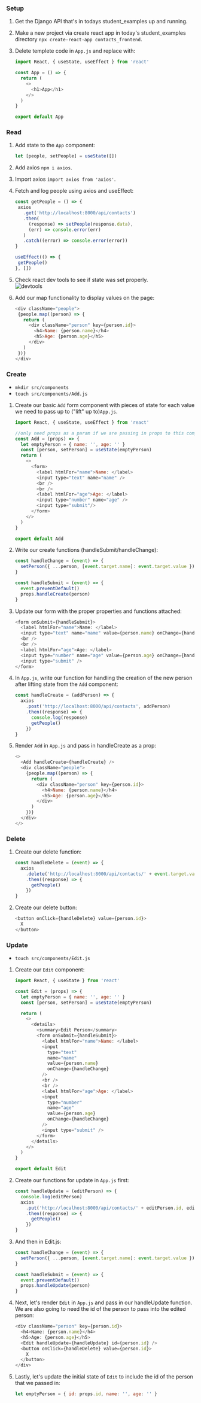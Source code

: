 ### Setup

1. Get the Django API that's in todays student_examples up and running.
1. Make a new project via create react app in today's student_examples directory
   `npx create-react-app contacts_frontend`.
1. Delete templete code in `App.js` and replace with:

    ```js
    import React, { useState, useEffect } from 'react'

    const App = () => {
      return (
        <>
          <h1>App</h1>
        </>
      )
    }

    export default App
    ```

### Read

1. Add state to the `App` component:

    ```js
    let [people, setPeople] = useState([])
    ```

1. Add axios `npm i axios`.
1. Import axios `import axios from 'axios'`.
1. Fetch and log people using axios and useEffect:

    ```js
    const getPeople = () => {
     axios
       .get('http://localhost:8000/api/contacts')
       .then(
         (response) => setPeople(response.data),
         (err) => console.error(err)
       )
       .catch((error) => console.error(error))
    }

    useEffect(() => {
     getPeople()
    }, [])
    ```

1. Check react dev tools to see if state was set properly.
  <br/>![devtools](https://i.imgur.com/qwb9RyR.png)
1. Add our map functionality to display values on the page:

    ```js
    <div className="people">
     {people.map((person) => {
       return (
         <div className="person" key={person.id}>
           <h4>Name: {person.name}</h4>
           <h5>Age: {person.age}</h5>
         </div>
       )
     })}
    </div>
    ```

### Create

- `mkdir src/components`
- `touch src/components/Add.js`

1. Create our basic `Add` form component with pieces of state for each value we need to pass up to ("lift" up to)`App.js`.

    ```js
    import React, { useState, useEffect } from 'react'

    //only need props as a param if we are passing in props to this component (we are going to here).
    const Add = (props) => {
      let emptyPerson = { name: '', age: '' }
      const [person, setPerson] = useState(emptyPerson)
      return (
        <>
          <form>
            <label htmlFor="name">Name: </label>
            <input type="text" name="name" />
            <br />
            <br />
            <label htmlFor="age">Age: </label>
            <input type="number" name="age" />
            <input type="submit"/>
          </form>
        </>
      )
    }

    export default Add
    ```

1. Write our create functions (handleSubmit/handleChange):

    ```js
    const handleChange = (event) => {
      setPerson({ ...person, [event.target.name]: event.target.value })
    }

    const handleSubmit = (event) => {
      event.preventDefault()
      props.handleCreate(person)
    }
    ```

1. Update our form with the proper properties and functions attached:

    ```js
    <form onSubmit={handleSubmit}>
      <label htmlFor="name">Name: </label>
      <input type="text" name="name" value={person.name} onChange={handleChange} />
      <br />
      <br />
      <label htmlFor="age">Age: </label>
      <input type="number" name="age" value={person.age} onChange={handleChange} />
      <input type="submit" />
    </form>
    ```

1. In `App.js`, write our function for handling the creation of the new person after lifting state from the `Add` component:

    ```js
    const handleCreate = (addPerson) => {
      axios
        .post('http://localhost:8000/api/contacts', addPerson)
        .then((response) => {
          console.log(response)
          getPeople()
        })
    }
    ```

1. Render `Add` in `App.js` and pass in handleCreate as a prop:

    ```js
    <>
      <Add handleCreate={handleCreate} />
      <div className="people">
        {people.map((person) => {
          return (
            <div className="person" key={person.id}>
              <h4>Name: {person.name}</h4>
              <h5>Age: {person.age}</h5>
            </div>
          )
        })}
      </div>
    </>
    ```

### Delete

1. Create our delete function:

    ```js
    const handleDelete = (event) => {
      axios
        .delete('http://localhost:8000/api/contacts/' + event.target.value)
        .then((response) => {
          getPeople()
        })
    }
    ```

1. Create our delete button:

    ```js
    <button onClick={handleDelete} value={person.id}>
      X
    </button>
    ```

### Update

- `touch src/components/Edit.js`

1. Create our `Edit` component:

    ```js
    import React, { useState } from 'react'

    const Edit = (props) => {
      let emptyPerson = { name: '', age: '' }
      const [person, setPerson] = useState(emptyPerson)

      return (
        <>
          <details>
            <summary>Edit Person</summary>
            <form onSubmit={handleSubmit}>
              <label htmlFor="name">Name: </label>
              <input
                type="text"
                name="name"
                value={person.name}
                onChange={handleChange}
              />
              <br />
              <br />
              <label htmlFor="age">Age: </label>
              <input
                type="number"
                name="age"
                value={person.age}
                onChange={handleChange}
              />
              <input type="submit" />
            </form>
          </details>
        </>
      )
    }

    export default Edit
    ```

1. Create our functions for update in `App.js` first:

    ```js
    const handleUpdate = (editPerson) => {
      console.log(editPerson)
      axios
        .put('http://localhost:8000/api/contacts/' + editPerson.id, editPerson)
        .then((response) => {
          getPeople()
        })
    }
    ```

1. And then in Edit.js:

    ```js
    const handleChange = (event) => {
      setPerson({ ...person, [event.target.name]: event.target.value })
    }

    const handleSubmit = (event) => {
      event.preventDefault()
      props.handleUpdate(person)
    }
    ```

1. Next, let's render `Edit` in `App.js` and pass in our handleUpdate function. We are also going to need the id of the person to pass into the edited person:

    ```js
    <div className="person" key={person.id}>
      <h4>Name: {person.name}</h4>
      <h5>Age: {person.age}</h5>
      <Edit handleUpdate={handleUpdate} id={person.id} />
      <button onClick={handleDelete} value={person.id}>
        X
      </button>
    </div>
    ```

1. Lastly, let's update the initial state of `Edit` to include the id of the person that we passed in:

    ```js
    let emptyPerson = { id: props.id, name: '', age: '' }
    ```
